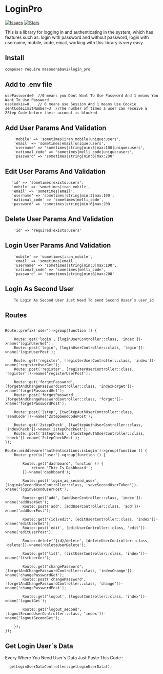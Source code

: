 # LoginPro
[![Issues](https://img.shields.io/github/issues/masoudnabavi/login_pro?label=Issues)](https://img.shields.io/github/issues/masoudnabavi/login_pro)
[![Stars](https://img.shields.io/github/stars/masoudnabavi/login_pro)](https://img.shields.io/github/stars/masoudnabavi/login_pro)

This is a library for logging in and authenticating in the system, which has features such as: login with password and without password, login with username, mobile, code, email, working with this library is very easy.

## Install
```bash
composer require masoudnabavi/login_pro
```

## Add to .env file
```
usePassword=0  //0 means you Dont Want To Use Password And 1 means You Want To Use Password
useCookie=0    // 0 means use Session And 1 means Use Cookie
sentCodeLimitNumber=3  //The number of times a user can receive a 2Step Code before their account is blocked
```

## Add User Params And Validation
```
    'mobile' => 'sometimes|iran_mobile|unique:users',
    'email' => 'sometimes|email|unique:users',
    'username' => 'sometimes|string|min:3|max:100|unique:users',
    'national_code' => 'sometimes|melli_code|unique:users',
    'password' => 'sometimes|string|min:6|max:200'
```

## Edit User Params And Validation
```
   'id' => 'sometimes|exists:users',
   'mobile' => 'sometimes|iran_mobile',
   'email' => 'sometimes|email',
   'username' => 'sometimes|string|min:3|max:100',
   'national_code' => 'sometimes|melli_code',
   'password' => 'sometimes|string|min:6|max:200'
```

## Delete User Params And Validation
```
    'id' => 'required|exists:users'
```

## Login User Params And Validation

```
    'mobile' => 'sometimes|iran_mobile',
    'email' => 'sometimes|email',
    'username' => 'sometimes|string|min:3|max:100',
    'national_code' => 'sometimes|melli_code',
    'password' => 'sometimes|string|min:6|max:200'
```

## Login As Second User

```
    To Login As Second User Just Need To send Second Usser`s user_id 
```

## Routes

```

Route::prefix('user')->group(function () {

    Route::get('login', [loginUserController::class, 'index'])->name('loginUserGet');
    Route::post('login', [loginUserController::class, 'login'])->name('loginUserPost');

    Route::get('register', [registerUserController::class, 'index'])->name('registerUserGet');
    Route::post('register', [registerUserController::class, 'register'])->name('registerUserPost');

    Route::get('forgetPassword', [forgetAndChangePasswordController::class, 'indexForget'])->name('forgetPasswordGet');
    Route::post('forgetPassword', [forgetAndChangePasswordController::class, 'forget'])->name('forgetPasswordPost');

    Route::post('2step', [twoStepAuthUserController::class, 'sendCode'])->name('2stepSendCodePost');

    Route::get('2stepCheck', [twoStepAuthUserController::class, 'indexCheck'])->name('2stepCheckGet');
    Route::post('2stepCheck', [twoStepAuthUserController::class, 'check'])->name('2stepCheckPost');
});

Route::middleware('authentications:isLogin')->group(function () {
    Route::prefix('user')->group(function () {

        Route::get('dashboard', function () {
            return 'This Is Dashboard!';
        })->name('dashboard');

        Route::post('login_as_second_user', [loginAsSecondUserController::class, 'saveSecondUserToken'])->name('loginSecondUserPost');

        Route::get('add', [addUserController::class, 'index'])->name('addUserGet');
        Route::post('add', [addUserController::class, 'add'])->name('addUserPost');

        Route::get('{id}/edit', [editUserController::class, 'index'])->name('editUserGet');
        Route::post('edit', [editUserController::class, 'edit'])->name('editUserPost');

        Route::delete('{id}/delete', [deleteUserController::class, 'delete'])->name('deleteUserDelete');

        Route::get('list', [listUserController::class, 'index'])->name('listUserGet');

        Route::get('changePassword', [forgetAndChangePasswordController::class, 'indexChange'])->name('changePasswordGet');
        Route::post('changePassword', [forgetAndChangePasswordController::class, 'change'])->name('changePasswordPost');

        Route::get('logout', [logoutController::class, 'index'])->name('logoutGet');

        Route::get('logout_second', [logoutSecondUserController::class, 'index'])->name('logoutSecondGet');

    });
});

```
## Get Login User`s Data
Every Where You Need User`s Data Just Paste This Code :
```
  getLoginUserDataController::getLoginUserData();
```
